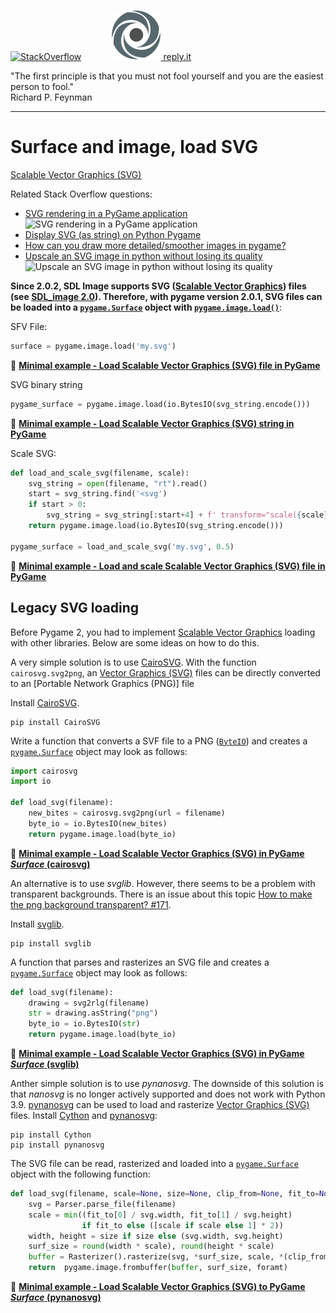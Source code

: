 [![StackOverflow](https://stackexchange.com/users/flair/7322082.png)](https://stackoverflow.com/users/5577765/rabbid76?tab=profile) &nbsp;&nbsp;&nbsp;&nbsp;&nbsp;&nbsp;&nbsp;&nbsp;&nbsp;&nbsp; [![reply.it](../../resource/logo/Repl_it_logo_80.png) reply.it](https://repl.it/repls/folder/PyGame%20Examples)

"The first principle is that you must not fool yourself and you are the easiest person to fool."  
Richard P. Feynman

---

# Surface and image, load SVG

[Scalable  Vector Graphics (SVG)](https://de.wikipedia.org/wiki/Scalable_Vector_Graphics)

Related Stack Overflow questions:

- [SVG rendering in a PyGame application](https://stackoverflow.com/questions/120584/svg-rendering-in-a-pygame-application/64598021#64598021)  
  ![SVG rendering in a PyGame application](https://i.stack.imgur.com/LOMwY.png)  
- [Display SVG (as string) on Python Pygame](https://stackoverflow.com/questions/65649933/display-svg-as-string-on-python-pygame/65651155#65651155)  
- [How can you draw more detailed/smoother images in pygame?](https://stackoverflow.com/questions/65492782/how-can-you-draw-more-detailed-smoother-images-in-pygame/65492828#65492828)  
- [Upscale an SVG image in python without losing its quality](https://stackoverflow.com/questions/69508937/upscale-an-svg-image-in-python-without-losing-its-quality/69509545#69509545)  
  ![Upscale an SVG image in python without losing its quality](https://i.stack.imgur.com/2VxvP.png)

**Since 2.0.2, SDL Image supports SVG ([Scalable Vector Graphics](https://en.wikipedia.org/wiki/Scalable_Vector_Graphics)) files (see [SDL_image 2.0](https://www.libsdl.org/projects/SDL_image)). Therefore, with pygame version 2.0.1, SVG files can be loaded into a [`pygame.Surface`](https://www.pygame.org/docs/ref/surface.html) object with  [`pygame.image.load()`](http://www.pygame.org/docs/ref/image.html)**:

SFV File:

```py
surface = pygame.image.load('my.svg')
```

:scroll: **[Minimal example - Load Scalable Vector Graphics (SVG) file in PyGame](../../examples/minimal_examples/pygame_minimal_surface_load_svg_1.py)**

SVG binary string

```py
pygame_surface = pygame.image.load(io.BytesIO(svg_string.encode()))
```

:scroll: **[Minimal example - Load Scalable Vector Graphics (SVG) string in PyGame](../../examples/minimal_examples/pygame_minimal_surface_load_svg_2.py)**

Scale SVG:

```py
def load_and_scale_svg(filename, scale):
    svg_string = open(filename, "rt").read()
    start = svg_string.find('<svg')    
    if start > 0:
        svg_string = svg_string[:start+4] + f' transform="scale({scale})"' + svg_string[start+4:]
    return pygame.image.load(io.BytesIO(svg_string.encode()))

pygame_surface = load_and_scale_svg('my.svg', 0.5)
```

:scroll: **[Minimal example - Load and scale Scalable Vector Graphics (SVG) file in PyGame](../../examples/minimal_examples/pygame_minimal_surface_load_svg_3.py)**

## Legacy SVG loading

Before Pygame 2, you had to implement [Scalable Vector Graphics](https://en.wikipedia.org/wiki/Scalable_Vector_Graphics) loading with other libraries. Below are some ideas on how to do this.

A very simple solution is to use [CairoSVG](https://cairosvg.org/). With the function `cairosvg.svg2png`, an [Vector Graphics (SVG)](https://de.wikipedia.org/wiki/Scalable_Vector_Graphics) files can be directly converted to an [Portable Network Graphics (PNG)] file

Install [CairoSVG](https://pypi.org/project/CairoSVG/).

```lang-none
pip install CairoSVG
```

Write a function that converts a SVF file to a PNG ([`ByteIO`](https://docs.python.org/3/library/io.html)) and creates a [`pygame.Surface`](https://www.pygame.org/docs/ref/surface.html) object may look as follows:

```py
import cairosvg
import io

def load_svg(filename):
    new_bites = cairosvg.svg2png(url = filename)
    byte_io = io.BytesIO(new_bites)
    return pygame.image.load(byte_io)
```

:scroll: **[Minimal example - Load Scalable Vector Graphics (SVG) in PyGame _Surface_ (cairosvg)](../../examples/minimal_examples/pygame_minimal_surface_load_svg_legacy_3.py)**

An alternative is to use _svglib_. However, there seems to be a problem with transparent backgrounds. There is an issue about this topic [How to make the png background transparent? #171](https://github.com/deeplook/svglib/issues/171).  

Install [svglib](https://pypi.org/project/svglib/).

```lang-none
pip install svglib
```

A function that parses and rasterizes an SVG file and creates a [`pygame.Surface`](https://www.pygame.org/docs/ref/surface.html) object may look as follows:

```py
def load_svg(filename):
    drawing = svg2rlg(filename)
    str = drawing.asString("png")
    byte_io = io.BytesIO(str)
    return pygame.image.load(byte_io)
```

:scroll: **[Minimal example - Load Scalable Vector Graphics (SVG) in PyGame _Surface_ (svglib)](../../examples/minimal_examples/pygame_minimal_surface_load_svg_legacy_2.py)**

Anther simple solution is to use _pynanosvg_. The downside of this solution is that _nanosvg_ is no longer actively supported and does not work with Python 3.9. [pynanosvg](https://github.com/ethanhs/pynanosvg) can be used to load and rasterize [Vector Graphics (SVG)](https://de.wikipedia.org/wiki/Scalable_Vector_Graphics) files. Install [Cython](https://cython.org/) and [pynanosvg](https://github.com/ethanhs/pynanosvg):

```lang-none
pip install Cython
pip install pynanosvg
```

The SVG file can be read, rasterized and loaded into a [`pygame.Surface`](https://www.pygame.org/docs/ref/surface.html) object with the following function:

```py
def load_svg(filename, scale=None, size=None, clip_from=None, fit_to=None, foramt='RGBA'):
    svg = Parser.parse_file(filename)
    scale = min((fit_to[0] / svg.width, fit_to[1] / svg.height)
                if fit_to else ([scale if scale else 1] * 2))
    width, height = size if size else (svg.width, svg.height)
    surf_size = round(width * scale), round(height * scale)
    buffer = Rasterizer().rasterize(svg, *surf_size, scale, *(clip_from if clip_from else 0, 0))
    return  pygame.image.frombuffer(buffer, surf_size, foramt)
```

:scroll: **[Minimal example - Load Scalable Vector Graphics (SVG) to PyGame _Surface_ (pynanosvg)](../../examples/minimal_examples/pygame_minimal_surface_load_svg_legacy_1.py)**
